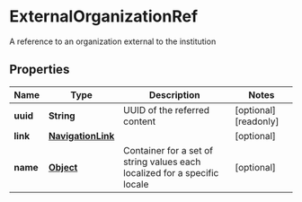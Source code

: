 

# ExternalOrganizationRef

A reference to an organization external to the institution
## Properties

Name | Type | Description | Notes
------------ | ------------- | ------------- | -------------
**uuid** | **String** | UUID of the referred content |  [optional] [readonly]
**link** | [**NavigationLink**](NavigationLink.md) |  |  [optional]
**name** | [**Object**](.md) | Container for a set of string values each localized for a specific locale |  [optional]



